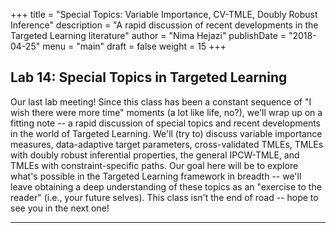 +++
title = "Special Topics: Variable Importance, CV-TMLE, Doubly Robust Inference"
description = "A rapid discussion of recent developments in the Targeted Learning literature"
author = "Nima Hejazi"
publishDate = "2018-04-25"
menu = "main"
draft = false
weight = 15
+++

## Lab 14: Special Topics in Targeted Learning

Our last lab meeting! Since this class has been a constant sequence of "I wish
there were more time" moments (a lot like life, no?), we'll wrap up on a fitting
note -- a rapid discussion of special topics and recent developments in the
world of Targeted Learning. We'll (try to) discuss variable importance measures,
data-adaptive target parameters, cross-validated TMLEs, TMLEs with doubly robust
inferential properties, the general IPCW-TMLE, and TMLEs with
constraint-specific paths. Our goal here will be to explore what's possible in
the Targeted Learning framework in breadth -- we'll leave obtaining a deep
understanding of these topics as an "exercise to the reader" (i.e., your future
selves). This class isn't the end of road -- hope to see you in the next one!

---
